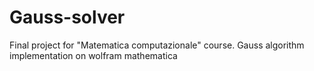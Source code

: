 # Gauss-solver
Final project for "Matematica computazionale" course. Gauss algorithm implementation on wolfram mathematica
